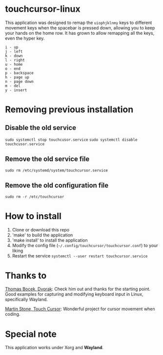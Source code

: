 # touchcursor-linux
This application was designed to remap the `uiophjklnmy` keys to different movement keys when the spacebar is pressed down, allowing you to keep your hands on the home row. It has grown to allow remapping all the keys, even the hyper key.

```
i - up
j - left
k - down
l - right
u - home
o - end
p - backspace
h - page up
n - page down
m - del
y - insert
```

# Removing previous installation
## Disable the old service
`sudo systemctl stop touchcusor.service`
`sudo systemctl disable touchcusor.service`
## Remove the old service file
`sudo rm /etc/systemd/system/touchcursor.service`
## Remove the old configuration file
`sudo rm -r /etc/touchcursor`

# How to install
1. Clone or download this repo
2. 'make' to build the application
3. 'make install' to install the application
5. Modify the config file (`~/.config/touchcursor/touchcursor.conf`) to your liking
6. Restart the service `systemctl --user restart touchcursor.service`

# Thanks to
[Thomas Bocek, Dvorak](https://github.com/tbocek/dvorak): Check him out and thanks for the starting point. Good examples for capturing and modifying keyboard input in Linux, specifically Wayland.  
  
[Martin Stone, Touch Cursor](https://github.com/martin-stone/touchcursor): Wonderful project for cursor movement when coding.

# Special note
This application works under Xorg and **Wayland**.
